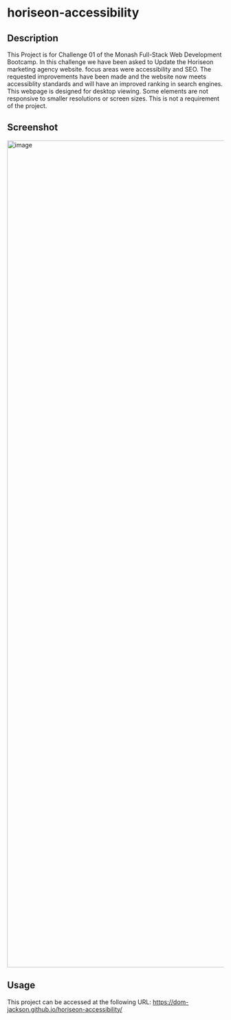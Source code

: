 # horiseon-accessibility

## Description

This Project is for Challenge 01 of the Monash Full-Stack Web Development Bootcamp. In this challenge we have been asked to Update the Horiseon marketing agency website. focus areas were accessibility and SEO. The requested improvements have been made and the website now meets accessiblity standards and will have an improved ranking in search engines. This webpage is designed for desktop viewing. Some elements are not responsive to smaller resolutions or screen sizes. This is not a requirement of the project. 

## Screenshot
<img width="1921" alt="image" src="https://user-images.githubusercontent.com/117177733/203669134-d3b2c266-eb9d-4bd3-ba29-0cb6c63d3129.png">

## Usage

This project can be accessed at the following URL:
https://dom-jackson.github.io/horiseon-accessibility/
